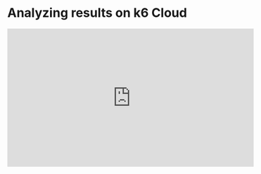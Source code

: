 # Analyzing results on k6 Cloud
<iframe width="560" height="315" src="https://www.youtube.com/embed/Eia2l3bY5jU" title="YouTube video player" frameborder="0" allow="accelerometer; autoplay; clipboard-write; encrypted-media; gyroscope; picture-in-picture" allowfullscreen></iframe>


